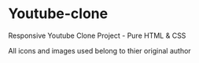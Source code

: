 # Youtube-clone

Responsive Youtube Clone Project - Pure HTML & CSS

All icons and images used belong to thier original author
